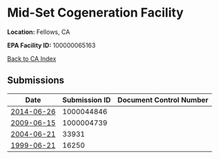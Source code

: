 # Mid-Set Cogeneration Facility

**Location:** Fellows, CA

**EPA Facility ID:** 100000065163

[Back to CA Index](../../index.md)

## Submissions

| Date | Submission ID | Document Control Number |
|------|--------------|-------------------------|
| [2014-06-26](submissions/1000044846.md) | 1000044846 |  |
| [2009-06-15](submissions/1000004739.md) | 1000004739 |  |
| [2004-06-21](submissions/33931.md) | 33931 |  |
| [1999-06-21](submissions/16250.md) | 16250 |  |
